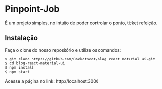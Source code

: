 # Pinpoint-Job

É um projeto simples, no intuito de poder controlar o ponto, ticket refeição.

## Instalação

Faça o clone do nosso repositório e utilize os comandos:

```
$ git clone https://github.com/Rocketseat/blog-react-material-ui.git
$ cd blog-react-material-ui
$ npm install
$ npm start
```

Acesse a página no link: http://localhost:3000
